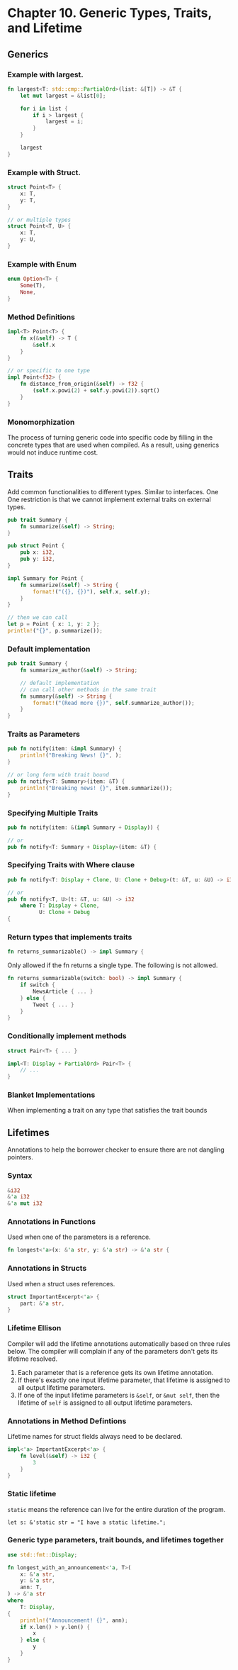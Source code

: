 # Chapter 10. Generic Types, Traits, and Lifetime

## Generics

### Example with largest.

```rust
fn largest<T: std::cmp::PartialOrd>(list: &[T]) -> &T {
    let mut largest = &list[0];

    for i in list {
        if i > largest {
            largest = i;
        }
    }

    largest
}
```

### Example with Struct.

```rust
struct Point<T> {
    x: T,
    y: T,
}

// or multiple types
struct Point<T, U> {
    x: T,
    y: U,
}
```

### Example with Enum

```rust
enum Option<T> {
    Some(T),
    None,
}
```

### Method Definitions

```rust
impl<T> Point<T> {
    fn x(&self) -> T {
        &self.x
    }
}

// or specific to one type
impl Point<f32> {
    fn distance_from_origin(&self) -> f32 {
        (self.x.powi(2) + self.y.powi(2)).sqrt()
    }
}
```

### Monomorphization

The process of turning generic code into specific code by filling in the concrete types that are used when compiled. As a result, using generics would not induce runtime cost.

## Traits

Add common functionalities to different types. Similar to interfaces. One One restriction is that we cannot implement external traits on external types.

```rust
pub trait Summary {
    fn summarize(&self) -> String;
}

pub struct Point {
    pub x: i32,
    pub y: i32,
}

impl Summary for Point {
    fn summarize(&self) -> String {
        format!("({}, {})"), self.x, self.y);
    }
}

// then we can call
let p = Point { x: 1, y: 2 };
println!("{}", p.summarize());
```

### Default implementation

```rust
pub trait Summary {
    fn summarize_author(&self) -> String;

    // default implementation
    // can call other methods in the same trait
    fn summary(&self) -> String {
        format!("(Read more {})", self.summarize_author());
    }
}
```
### Traits as Parameters

```rust
pub fn notify(item: &impl Summary) {
    println!("Breaking News! {}", );
}

// or long form with trait bound
pub fn notify<T: Summary>(item: &T) {
    println!("Breaking news! {}", item.summarize());
}
```

### Specifying Multiple Traits
```rust
pub fn notify(item: &(impl Summary + Display)) {

// or
pub fn notify<T: Summary + Display>(item: &T) {
```

### Specifying Traits with Where clause

```rust
pub fn notify<T: Display + Clone, U: Clone + Debug>(t: &T, u: &U) -> i32 {

// or
pub fn notify<T, U>(t: &T, u: &U) -> i32
    where T: Display + Clone,
          U: Clone + Debug
{
```

### Return types that implements traits

```rust
fn returns_summarizable() -> impl Summary {
```

Only allowed if the fn returns a single type. The following is not allowed.

```rust
fn returns_summarizable(switch: bool) -> impl Summary {
    if switch {
        NewsArticle { ... }
    } else {
        Tweet { ... }
    }
}
```

### Conditionally implement methods

```rust
struct Pair<T> { ... }

impl<T: Display + PartialOrd> Pair<T> {
    // ...
}
```

### Blanket Implementations

When implementing a trait on any type that satisfies the trait bounds

## Lifetimes

Annotations to help the borrower checker to ensure there are not dangling pointers.
### Syntax

```rust
&i32
&'a i32
&'a mut i32
```

### Annotations in Functions

Used when one of the parameters is a reference.

```rust
fn longest<'a>(x: &'a str, y: &'a str) -> &'a str {
```

### Annotations in Structs

Used when a struct uses references. 

```rust
struct ImportantExcerpt<'a> {
    part: &'a str,
}
```

### Lifetime Ellison

Compiler will add the lifetime annotations automatically based on three rules below. The compiler will complain if any of the parameters don't gets its lifetime resolved.

1. Each parameter that is a reference gets its own lifetime annotation.
2. If there's exactly one input lifetime parameter, that lifetime is assigned to all output lifetime parameters.
3. If one of the input lifetime parameters is `&self`, or `&mut self`, then the lifetime of `self` is assigned to all output lifetime parameters.

### Annotations in Method Defintions

Lifetime names for struct fields always need to be declared.

```rust
impl<'a> ImportantExcerpt<'a> {
    fn level(&self) -> i32 {
        3
    }
}
```

### Static lifetime

`static` means the reference can live for the entire duration of the program.

```
let s: &'static str = "I have a static lifetime.";
```

### Generic type parameters, trait bounds, and lifetimes together

```rust
use std::fmt::Display;

fn longest_with_an_announcement<'a, T>(
    x: &'a str,
    y: &'a str,
    ann: T,
) -> &'a str
where
    T: Display,
{
    println!("Announcement! {}", ann);
    if x.len() > y.len() {
        x
    } else {
        y
    }
}
```